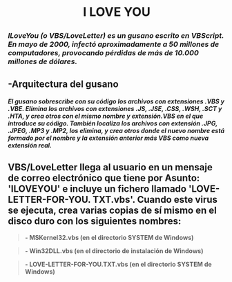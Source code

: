<h1><b><p align="center">I LOVE YOU</p></b></h1>

<h3><p><i>ILoveYou (o VBS/LoveLetter) es un gusano escrito en VBScript. En mayo de 2000, infectó aproximadamente a 50 millones de computadores, provocando pérdidas de más de 10.000 millones de dólares.</i></p></h3>

## -Arquitectura del gusano
##### El gusano sobrescribe con su código los archivos con extensiones .VBS y .VBE. Elimina los archivos con extensiones .JS, .JSE, .CSS, .WSH, .SCT y .HTA, y crea otros con el mismo nombre y extensión.VBS en el que introduce su código. También localiza los archivos con extensión .JPG, .JPEG, .MP3 y .MP2, los elimina, y crea otros donde el nuevo nombre está formado por el nombre y la extensión anterior más VBS como nueva extensión real.
## VBS/LoveLetter llega al usuario en un mensaje de correo electrónico que tiene por Asunto: 'ILOVEYOU' e incluye un fichero llamado 'LOVE-LETTER-FOR-YOU. TXT.vbs'. Cuando este virus se ejecuta, crea varias copias de sí mismo en el disco duro con los siguientes nombres:
> **- MSKernel32.vbs (en el directorio SYSTEM de Windows)**

> **- Win32DLL.vbs (en el directorio de instalación de Windows)**

> **- LOVE-LETTER-FOR-YOU.TXT.vbs (en el directorio SYSTEM de Windows)**
